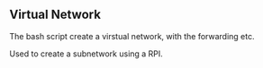 ## Virtual Network
The bash script create a virstual network, with the forwarding etc.

Used to create a subnetwork using a RPI.
